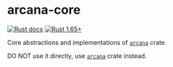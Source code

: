 arcana-core
===========

[![Rust docs](https://docs.rs/arcana-core/badge.svg "Rust docs")](https://docs.rs/arcana-core)
[![Rust 1.65+](https://img.shields.io/badge/rustc-1.65+-lightgray.svg "Rust 1.65+")](https://blog.rust-lang.org/2022/11/03/Rust-1.65.0.html)

Core abstractions and implementations of [`arcana`] crate.

DO NOT use it directly, use [`arcana`] crate instead.




[`arcana`]: https://docs.rs/arcana
